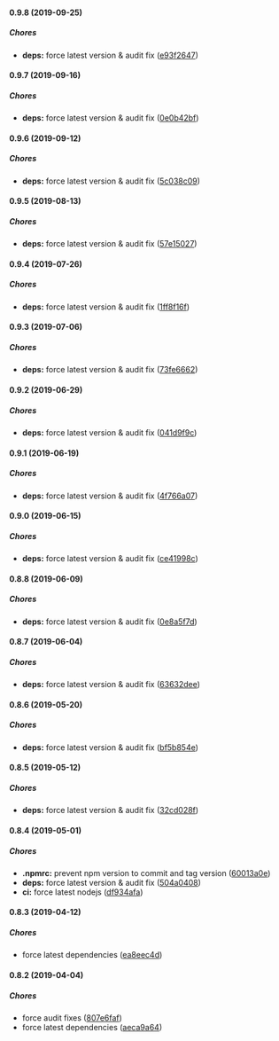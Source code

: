 #### 0.9.8 (2019-09-25)

##### Chores

* **deps:**  force latest version & audit fix ([e93f2647](https://github.com/lykmapipo/kue-scheduler/commit/e93f2647df11cfd8db309635a834dda0e7b074fa))

#### 0.9.7 (2019-09-16)

##### Chores

* **deps:**  force latest version & audit fix ([0e0b42bf](https://github.com/lykmapipo/kue-scheduler/commit/0e0b42bf4e92da39c043237ddd2b6040458fb429))

#### 0.9.6 (2019-09-12)

##### Chores

* **deps:**  force latest version & audit fix ([5c038c09](https://github.com/lykmapipo/kue-scheduler/commit/5c038c093853c4652c5c3ed83020196fadce3eed))

#### 0.9.5 (2019-08-13)

##### Chores

* **deps:**  force latest version & audit fix ([57e15027](https://github.com/lykmapipo/kue-scheduler/commit/57e150270fc76963ddf1b03f6383209860176b2c))

#### 0.9.4 (2019-07-26)

##### Chores

* **deps:**  force latest version & audit fix ([1ff8f16f](https://github.com/lykmapipo/kue-scheduler/commit/1ff8f16fda8d5ad1dbfbed424122abe08ab8018e))

#### 0.9.3 (2019-07-06)

##### Chores

* **deps:**  force latest version & audit fix ([73fe6662](https://github.com/lykmapipo/kue-scheduler/commit/73fe6662a979441f0e6849da56346ec1c0937b2d))

#### 0.9.2 (2019-06-29)

##### Chores

* **deps:**  force latest version & audit fix ([041d9f9c](https://github.com/lykmapipo/kue-scheduler/commit/041d9f9c1f3a738164015f20e1ba81360e1502d8))

#### 0.9.1 (2019-06-19)

##### Chores

* **deps:**  force latest version & audit fix ([4f766a07](https://github.com/lykmapipo/kue-scheduler/commit/4f766a075437d65bc4138f312ba52729646d4519))

#### 0.9.0 (2019-06-15)

##### Chores

* **deps:**  force latest version & audit fix ([ce41998c](https://github.com/lykmapipo/kue-scheduler/commit/ce41998cd5cda514cd3fca189c3b41379b815922))

#### 0.8.8 (2019-06-09)

##### Chores

* **deps:**  force latest version & audit fix ([0e8a5f7d](https://github.com/lykmapipo/kue-scheduler/commit/0e8a5f7dcb7c57db0ac6603eaed1b72a98429e4d))

#### 0.8.7 (2019-06-04)

##### Chores

* **deps:**  force latest version & audit fix ([63632dee](https://github.com/lykmapipo/kue-scheduler/commit/63632dee2ec966e3d9b6ef28cb417f96a78db540))

#### 0.8.6 (2019-05-20)

##### Chores

* **deps:**  force latest version & audit fix ([bf5b854e](https://github.com/lykmapipo/kue-scheduler/commit/bf5b854edf81c8c335cd7e05f0c605aa878a22a4))

#### 0.8.5 (2019-05-12)

##### Chores

* **deps:**  force latest version & audit fix ([32cd028f](https://github.com/lykmapipo/kue-scheduler/commit/32cd028fceffd0154ac85dfbd6dea623080c6a38))

#### 0.8.4 (2019-05-01)

##### Chores

* **.npmrc:**  prevent npm version to commit and tag version ([60013a0e](https://github.com/lykmapipo/kue-scheduler/commit/60013a0e069bb6c26c25ab0a9fe9fdc207ba6c76))
* **deps:**  force latest version & audit fix ([504a0408](https://github.com/lykmapipo/kue-scheduler/commit/504a0408d19940b4e1bbf1aebcda2ed6cf5721b1))
* **ci:**  force latest nodejs ([df934afa](https://github.com/lykmapipo/kue-scheduler/commit/df934afac28e528bca2e1448908d0d0c223d3e14))

#### 0.8.3 (2019-04-12)

##### Chores

*  force latest dependencies ([ea8eec4d](https://github.com/lykmapipo/kue-scheduler/commit/ea8eec4d40266fb1f28cdc1fa47d9bcbff6e460a))

#### 0.8.2 (2019-04-04)

##### Chores

*  force audit fixes ([807e6faf](https://github.com/lykmapipo/kue-scheduler/commit/807e6faf93020c975c2b799328763e79b4845361))
*  force latest dependencies ([aeca9a64](https://github.com/lykmapipo/kue-scheduler/commit/aeca9a64f65358d251985ff1613193c9b5ec2805))

